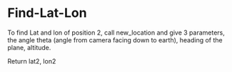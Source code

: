 # Find-Lat-Lon

To find Lat and lon of position 2, call new_location and give 3 parameters, the angle theta (angle from camera facing down to earth), heading of the plane, altitude.

Return lat2, lon2
